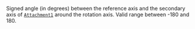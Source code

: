 Signed angle (in degrees) between the reference axis and the secondary
axis of [`Attachment1`](https://create.roblox.com/docs/reference/engine/classes/Constraint#Attachment1) around the rotation
axis. Valid range between -180 and 180.